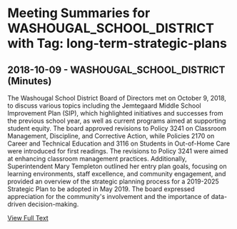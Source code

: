 # Meeting Summaries for WASHOUGAL_SCHOOL_DISTRICT with Tag: long-term-strategic-plans

## 2018-10-09 - WASHOUGAL_SCHOOL_DISTRICT (Minutes)

The Washougal School District Board of Directors met on October 9, 2018, to discuss various topics including the Jemtegaard Middle School Improvement Plan (SIP), which highlighted initiatives and successes from the previous school year, as well as current programs aimed at supporting student equity. The board approved revisions to Policy 3241 on Classroom Management, Discipline, and Corrective Action, while Policies 2170 on Career and Technical Education and 3116 on Students in Out-of-Home Care were introduced for first readings. The revisions to Policy 3241 were aimed at enhancing classroom management practices. Additionally, Superintendent Mary Templeton outlined her entry plan goals, focusing on learning environments, staff excellence, and community engagement, and provided an overview of the strategic planning process for a 2019-2025 Strategic Plan to be adopted in May 2019. The board expressed appreciation for the community's involvement and the importance of data-driven decision-making.

[View Full Text](https://raw.githubusercontent.com/VoronoiPerspectives/WashingtonStateSchoolBoardExplorer/refs/heads/main/data/countries/usa/states/wa/counties/clark/school_boards/washougal_school_district/2018/processed/2018-10-09-minutes.txt)

